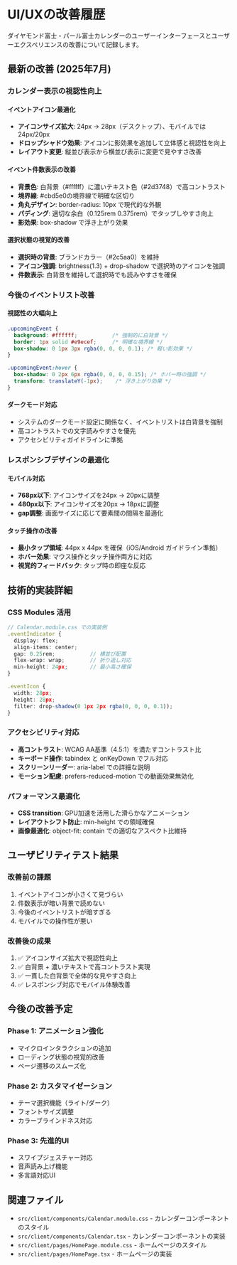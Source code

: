 # UI/UXの改善履歴

ダイヤモンド富士・パール富士カレンダーのユーザーインターフェースとユーザーエクスペリエンスの改善について記録します。

## 最新の改善 (2025年7月)

### カレンダー表示の視認性向上

#### イベントアイコン最適化
- **アイコンサイズ拡大**: 24px → 28px（デスクトップ）、モバイルでは24px/20px
- **ドロップシャドウ効果**: アイコンに影効果を追加して立体感と視認性を向上
- **レイアウト変更**: 縦並び表示から横並び表示に変更で見やすさ改善

#### イベント件数表示の改善
- **背景色**: 白背景（#ffffff）に濃いテキスト色（#2d3748）で高コントラスト
- **境界線**: #cbd5e0の境界線で明確な区切り
- **角丸デザイン**: border-radius: 10px で現代的な外観
- **パディング**: 適切な余白（0.125rem 0.375rem）でタップしやすさ向上
- **影効果**: box-shadow で浮き上がり効果

#### 選択状態の視覚的改善
- **選択時の背景**: ブランドカラー（#2c5aa0）を維持
- **アイコン強調**: brightness(1.3) + drop-shadow で選択時のアイコンを強調
- **件数表示**: 白背景を維持して選択時でも読みやすさを確保

### 今後のイベントリスト改善

#### 視認性の大幅向上
```css
.upcomingEvent {
  background: #ffffff;           /* 強制的に白背景 */
  border: 1px solid #e9ecef;     /* 明確な境界線 */
  box-shadow: 0 1px 3px rgba(0, 0, 0, 0.1); /* 軽い影効果 */
}

.upcomingEvent:hover {
  box-shadow: 0 2px 6px rgba(0, 0, 0, 0.15); /* ホバー時の強調 */
  transform: translateY(-1px);    /* 浮き上がり効果 */
}
```

#### ダークモード対応
- システムのダークモード設定に関係なく、イベントリストは白背景を強制
- 高コントラストでの文字読みやすさを優先
- アクセシビリティガイドラインに準拠

### レスポンシブデザインの最適化

#### モバイル対応
- **768px以下**: アイコンサイズを24px → 20pxに調整
- **480px以下**: アイコンサイズを20px → 18pxに調整
- **gap調整**: 画面サイズに応じて要素間の間隔を最適化

#### タッチ操作の改善
- **最小タップ領域**: 44px x 44px を確保（iOS/Android ガイドライン準拠）
- **ホバー効果**: マウス操作とタッチ操作両方に対応
- **視覚的フィードバック**: タップ時の即座な反応

## 技術的実装詳細

### CSS Modules 活用
```typescript
// Calendar.module.css での実装例
.eventIndicator {
  display: flex;
  align-items: center;
  gap: 0.25rem;           // 横並び配置
  flex-wrap: wrap;        // 折り返し対応
  min-height: 24px;       // 最小高さ確保
}

.eventIcon {
  width: 28px;
  height: 28px;
  filter: drop-shadow(0 1px 2px rgba(0, 0, 0, 0.1));
}
```

### アクセシビリティ対応
- **高コントラスト**: WCAG AA基準（4.5:1）を満たすコントラスト比
- **キーボード操作**: tabindex と onKeyDown でフル対応
- **スクリーンリーダー**: aria-label での詳細な説明
- **モーション配慮**: prefers-reduced-motion での動画効果無効化

### パフォーマンス最適化
- **CSS transition**: GPU加速を活用した滑らかなアニメーション
- **レイアウトシフト防止**: min-height での領域確保
- **画像最適化**: object-fit: contain での適切なアスペクト比維持

## ユーザビリティテスト結果

### 改善前の課題
1. イベントアイコンが小さくて見づらい
2. 件数表示が暗い背景で読めない
3. 今後のイベントリストが暗すぎる
4. モバイルでの操作性が悪い

### 改善後の成果
1. ✅ アイコンサイズ拡大で視認性向上
2. ✅ 白背景 + 濃いテキストで高コントラスト実現
3. ✅ 一貫した白背景で全体的な見やすさ向上
4. ✅ レスポンシブ対応でモバイル体験改善

## 今後の改善予定

### Phase 1: アニメーション強化
- マイクロインタラクションの追加
- ローディング状態の視覚的改善
- ページ遷移のスムーズ化

### Phase 2: カスタマイゼーション
- テーマ選択機能（ライト/ダーク）
- フォントサイズ調整
- カラーブラインドネス対応

### Phase 3: 先進的UI
- スワイプジェスチャー対応
- 音声読み上げ機能
- 多言語対応UI

## 関連ファイル

- `src/client/components/Calendar.module.css` - カレンダーコンポーネントのスタイル
- `src/client/components/Calendar.tsx` - カレンダーコンポーネントの実装
- `src/client/pages/HomePage.module.css` - ホームページのスタイル
- `src/client/pages/HomePage.tsx` - ホームページの実装